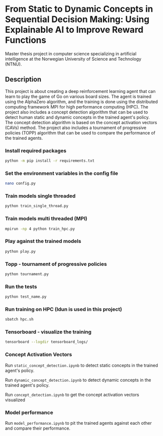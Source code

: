 # From Static to Dynamic Concepts in Sequential Decision Making: Using Explainable AI to Improve Reward Functions

Master thesis project in computer science specializing in artificial intelligence at the Norwegian University of Science and Technology (NTNU).

## Description
This project is about creating a deep reinforcement learning agent that can learn to play the game of Go on various board sizes. The agent is trained using the AlphaZero algorithm, and the training is done using the distributed computing framework MPI for high performance computing (HPC). The project also includes a concept detection algorithm that can be used to detect human static and dynamic concepts in the trained agent's policy. The concept detection algorithm is based on the concept activation vectors (CAVs) method. The project also includes a tournament of progressive policies (TOPP) algorithm that can be used to compare the performance of the trained agents.

### Install required packages
```bash
python -m pip install -r requirements.txt
```

### Set the environment variables in the config file
```bash
nano config.py
```

### Train models single threaded
```bash
python train_single_thread.py
```

### Train models multi threaded (MPI)
```bash
mpirun -np 4 python train_hpc.py
```

### Play against the trained models
```bash
python play.py
```

### Topp - tournament of progressive policies
```bash
python tournament.py
```

### Run the tests
```bash
python test_name.py
```

### Run training on HPC (Idun is used in this project)
```bash
sbatch hpc.sh
```

### Tensorboard - visualize the training
```bash
tensorboard --logdir tensorboard_logs/
```

### Concept Activation Vectors
Run ```static_concept_detection.ipynb``` to detect static concepts in the trained agent's policy.

Run ```dynamic_concept_detection.ipynb``` to detect dynamic concepts in the trained agent's policy.

Run ```concept_detection.ipynb``` to get the concept activation vectors visualized

### Model performance
Run ```model_performance.ipynb``` to pit the trained agents against each other and compare their performance.

